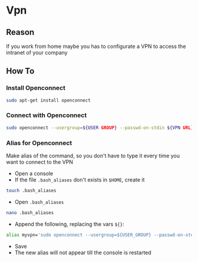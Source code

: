 # Vpn

## Reason

If you work from home maybe you has to configurate a VPN to access the intranet of your company

## How To

### Install Openconnect

```bash
sudo apt-get install openconnect
```

### Connect with Openconnect

```bash
sudo openconnect --usergroup=${USER GROUP} --passwd-on-stdin ${VPN URL}
```

### Alias for Openconnect

Make alias of the command, so you don't have to type it every time you want to connect to the VPN

- Open a console
- If the file `.bash_aliases` don't exists in `$HOME`, create it

```bash
touch .bash_aliases
```
- Open `.bash_aliases`

```bash
nano .bash_aliases
```
- Append the following, replacing the vars `${}`:

```bash
alias myvpn='sudo openconnect --usergroup=${USER_GROUP} --passwd-on-stdin ${VPN_URL}'
```
- Save
- The new alias will not appear till the console is restarted
